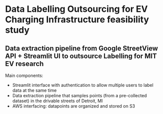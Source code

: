 # Data Labelling Outsourcing for EV Charging Infrastructure feasibility study
Data extraction pipeline from Google StreetView API + Streamlit UI to outsource Labelling for MIT EV research
---
Main components:
- Streamlit interface with authentication to allow multiple users to label data at the same time
- Data extraction pipeline that samples points (from a pre-collected dataset) in the drivable streets of Detroit, MI
- AWS interfacing: datapoints are organized and stored on S3
